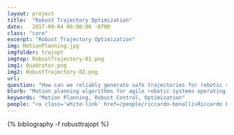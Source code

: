 ```yaml
---
layout: project
title:  "Robust Trajectory Optimization"
date:   2017-09-04 00:00:00 -0700
class: "core"
excerpt: "Robust Trajectory Optimization"
img: MotionPlanning.jpg
imgfolder: trajopt
imgtop: RobustTrajectory-01.png
img1: Quadrotor.png
img2: RobustTrajectory-02.png
url:
question: "How can we reliably generate safe trajectories for robotic systems operating in uncertain environments?"
blurb: "Motion planning algorithms for agile robotic systems operating in uncertain environments, with application to self-driving cars, drones, and autonomous spacecraft. Emphasis is placed on real-time implementability (e.g., via massive parallelization on GPUs), on robustness (via techniques from robust model predictive control, convex optimization, and contraction theory), and on formal performance guarantees (via advanced mathematical and statistical tools)."
keywords: "Motion Planning, Robust Control, Optimization"
people: "<a class='white-link' href=/people/riccardo-bonalli>Riccardo Bonalli</a>, <a class='white-link' href=/people/benoit-landry>Benoit Landry</a>, <a class='white-link' href=/people/spencer-richards>Spencer M. Richards</a>"
---
```


<div class="project_bib">
{% bibliography -f robusttrajopt %}
</div>
